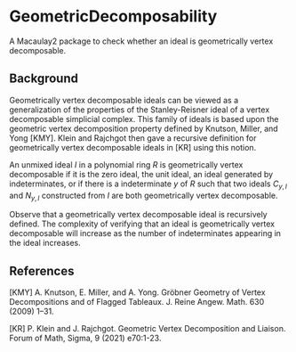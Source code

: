 # GeometricDecomposability
A Macaulay2 package to check whether an ideal is geometrically vertex decomposable.


## Background

Geometrically vertex decomposable ideals can be viewed as a generalization of the properties of the Stanley-Reisner ideal of a vertex decomposable simplicial complex.
This family of ideals is based upon the geometric vertex decomposition property defined by Knutson, Miller, and Yong [KMY]. 
Klein and Rajchgot then gave a recursive definition for geometrically vertex decomposable ideals in [KR] using this notion.

An unmixed ideal $I$ in a polynomial ring $R$ is geometrically vertex decomposable if it is the zero ideal, the unit ideal, an ideal generated by indeterminates, or if there is a indeterminate $y$ of $R$ such that two ideals $C_{y,I}$ and $N_{y,I}$ constructed from $I$ are both geometrically vertex decomposable.

Observe that a geometrically vertex decomposable ideal is recursively defined. 
The complexity of verifying that an ideal is geometrically vertex decomposable will increase as the number of indeterminates appearing in the ideal increases.

## References

[KMY] A. Knutson, E. Miller, and A. Yong. Gröbner Geometry of Vertex Decompositions and of Flagged Tableaux. J. Reine Angew. Math. 630 (2009) 1–31.

[KR] P. Klein and J. Rajchgot. Geometric Vertex Decomposition and Liaison. Forum of Math, Sigma, 9 (2021) e70:1-23.

